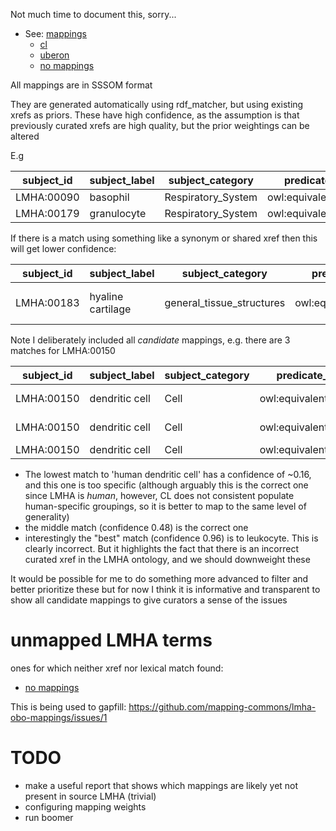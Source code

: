 Not much time to document this, sorry...

 * See: [mappings](mappings)
    * [cl](mappings/lmha-to-cl.sssom.tsv)
    * [uberon](mappings/lmha-to-uberon.sssom.tsv)
    * [no mappings](mappings/lmha-nomatches.sssom.tsv)

All mappings are in SSSOM format

They are generated automatically using rdf_matcher, but using existing xrefs as priors. These have high confidence, as the assumption is that previously curated xrefs are high quality, but the prior weightings can be altered

E.g


|subject_id|subject_label|subject_category|predicate_id|object_id|object_label|object_category|match_type|subject_source|object_source|mapping_tool|confidence|subject_match_field|object_match_field|match_string|comment|
|---|---|---|---|---|---|---|---|---|---|---|---|---|---|---|---|
|LMHA:00090|basophil|Respiratory_System|owl:equivalentClass|CL:0000767|basophil|cell|Lexical|LMHA|CL|rdf_matcher|0.9783866146851686|oio:hasDbXref|dc:identifier|CL:0000767|.|
|LMHA:00179|granulocyte|Respiratory_System|owl:equivalentClass|CL:0000094|granulocyte|cell|Lexical|LMHA|CL|rdf_matcher|0.9784559180850925|oio:hasDbXref|dc:identifier|CL:0000094|.|

If there is a match using something like a synonym or shared xref then this will get lower confidence:

|subject_id|subject_label|subject_category|predicate_id|object_id|object_label|object_category|match_type|subject_source|object_source|mapping_tool|confidence|subject_match_field|object_match_field|match_string|comment|
|---|---|---|---|---|---|---|---|---|---|---|---|---|---|---|---|
|LMHA:00183|hyaline cartilage|general_tissue_structures|owl:equivalentClass|UBERON:0001994|hyaline cartilage tissue|uberon|Lexical|LMHA|UBERON|rdf_matcher|0.4482245494091784|rdfs:label|oio:hasExactSynonym|hyaline cartilage|.|

Note I deliberately included all *candidate* mappings, e.g. there are 3 matches for LMHA:00150

|subject_id|subject_label|subject_category|predicate_id|object_id|object_label|object_category|match_type|subject_source|object_source|mapping_tool|confidence|subject_match_field|object_match_field|match_string|comment|
|---|---|---|---|---|---|---|---|---|---|---|---|---|---|---|---|
|LMHA:00150|dendritic cell|Cell|owl:equivalentClass|CL:0000451|dendritic cell|cell|Lexical|LMHA|CL|rdf_matcher|0.4827360284687321|rdfs:label|rdfs:label|dendritic cell|.|
|LMHA:00150|dendritic cell|Cell|owl:equivalentClass|CL:0001056|dendritic cell, human|cell|Lexical|LMHA|CL|rdf_matcher|0.16884322574902352|rdfs:label|oio:hasBroadSynonym|dendritic cell|.|
|LMHA:00150|dendritic cell|Cell|owl:equivalentClass|CL:0000738|leukocyte|cell|Lexical|LMHA|CL|rdf_matcher|0.9577300291303523|oio:hasDbXref|dc:identifier|CL:0000738|.|

 - The lowest match to 'human dendritic cell' has a confidence of ~0.16, and this one is  too specific (although arguably this is the correct one since LMHA is *human*, however, CL does not consistent populate human-specific groupings, so it is better to map to the same level of generality)
 - the middle match (confidence 0.48) is the correct one
 - interestingly the "best" match (confidence 0.96) is to leukocyte. This is clearly incorrect. But it highlights the fact that there is an incorrect curated xref in the LMHA ontology, and we should downweight these

It would be possible for me to do something more advanced to filter and better prioritize these but for now I think it is informative and transparent to show all candidate mappings to give curators a sense of the issues

# unmapped LMHA terms

ones for which neither xref nor lexical match found:

 * [no mappings](mappings/lmha-nomatches.sssom.tsv)

This is being used to gapfill: https://github.com/mapping-commons/lmha-obo-mappings/issues/1


# TODO

 - make a useful report that shows which mappings are likely yet not present in source LMHA (trivial)
 - configuring mapping weights
 - run boomer

